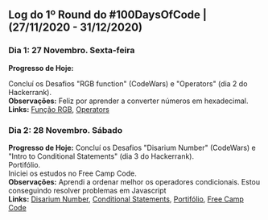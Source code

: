 ## Log do 1º Round do #100DaysOfCode | (27/11/2020 - 31/12/2020)

### Dia 1: 27 Novembro. Sexta-feira

**Progresso de Hoje:**

Concluí os Desafios "RGB function" (CodeWars) e "Operators" (dia 2 do Hackerrank).</br>
**Observações:**
Feliz por aprender a converter números em hexadecimal.</br>
**Links:** [Função RGB](https://t.co/myTseYIpEx?amp=1), [Operators](https://t.co/xbCYa59fud?amp=1)</br>

### Dia 2: 28 Novembro. Sábado

**Progresso de Hoje:**
Concluí os Desafios "Disarium Number" (CodeWars) e "Intro to Conditional Statements" (dia 3 do Hackerrank).</br>
Portifólio.</br>
Iniciei os estudos no Free Camp Code.</br>
**Observações:**
Aprendi a ordenar melhor os operadores condicionais. Estou conseguindo resolver problemas em Javascript</br>
**Links:** [Disarium Number](https://www.codewars.com/kata/5a53a17bfd56cb9c14000003/train/javascript/5fc27f7c67188f000f81bef2), [Conditional Statements](https://www.hackerrank.com/challenges/30-conditional-statements/problem?utm_campaign=social-buttons&utm_medium=twitter&utm_source=challenge), [Portifólio](https://github.com/Kamila-Vieira/kamila-vieira.github.io), [Free Camp Code](https://www.freecodecamp.org/fcc7a03fd59-a306-4ae4-8605-0d5d4cc91cc5)</br>
